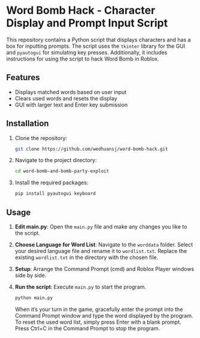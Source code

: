 # Word Bomb Hack - Character Display and Prompt Input Script

This repository contains a Python script that displays characters and has a box for inputting prompts. The script uses the `tkinter` library for the GUI and `pyautogui` for simulating key presses. Additionally, it includes instructions for using the script to hack Word Bomb in Roblox.

## Features

- Displays matched words based on user input
- Clears used words and resets the display
- GUI with larger text and Enter key submission

## Installation

1. Clone the repository:
    ```bash
    git clone https://github.com/wedhuansj/word-bomb-hack.git
    ```
2. Navigate to the project directory:
    ```bash
    cd word-bomb-and-bomb-party-exploit
    ```
3. Install the required packages:
    ```bash
    pip install pyautogui keyboard
    ```

## Usage

1. **Edit main.py**:
    Open the `main.py` file and make any changes you like to the script.

2. **Choose Language for Word List**:
    Navigate to the `worddata` folder.
    Select your desired language file and rename it to `wordlist.txt`.
    Replace the existing `wordlist.txt` in the directory with the chosen file.

3. **Setup**:
    Arrange the Command Prompt (cmd) and Roblox Player windows side by side.

4. **Run the script**:
    Execute `main.py` to start the program.
    ```bash
    python main.py
    ```
    When it’s your turn in the game, gracefully enter the prompt into the Command Prompt window and type the word displayed by the program.
    To reset the used word list, simply press Enter with a blank prompt.
    Press Ctrl+C in the Command Prompt to stop the program.
